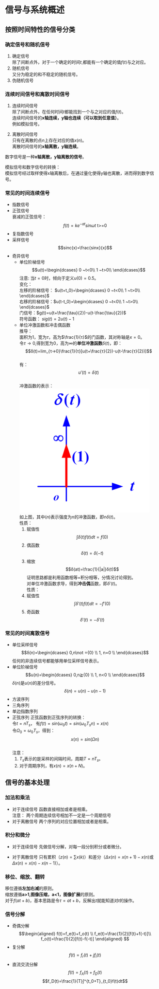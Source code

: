 # 信号与系统概述
## 按照时间特性的信号分类
### 确定信号和随机信号
1. 确定信号  
除了间断点外，对于一个确定的时间$t$,都能有一个确定的值$f(t)$与之对应。  
2. 随机信号  
又分为稳定的和不稳定的随机信号。  
3. 伪随机信号  

### 连续时间信号和离散时间信号
1. 连续时间信号   
除了间断点外，在任何时间$t$都能找到一个与之对应的值$f(t)$。  
连续时间信号的**x轴连续，y轴也连续（可以取到任意值）**。  
例如模拟信号。  

2. 离散时间信号  
只有在离散的点$n$上存在对应的值$x(n)$。  
离散时间信号的**x轴离散，y轴连续**。  

数字信号是一种**x轴离散，y轴离散的信号**。  

模拟信号和数字信号的转换：  
模拟信号经过取样使得x轴离散后，在通过量化使得y轴也离散，进而得到数字信号。  

### 常见的时间连续信号
- 指数信号  
- 正弦信号  
  衰减的正弦信号：
  $$f(t)=ke^{-at}sinωt \text{ t>=0}$$  
- 复指数信号  
- 采样信号  
  $$sinc(x)=\frac{sinx}{x}$$  
- 奇异信号  
  - 单位阶梯信号  
    $$u(t)=\begin{dcases}
        0 ~t<0\\
        1 ~t>0\\
        \end{dcases}$$
    注意: 当$t=0$时，倾向于定义$u(0)=0.5$。  
    变化：  
    左移的阶梯信号： $u(t+t_0)=\begin{dcases}
      0 ~t<0\\
      1 ~t>0\\
    \end{dcases}$   
    右移的阶梯信号：$u(t-t_0)=\begin{dcases}
      0 ~t<0\\
      1 ~t>0\\
    \end{dcases}$  
    门信号：$g(t)=u(t+\frac{\tau}{2})-u(t-\frac{\tau}{2})$  
    符号函数： $sig(t)=2u(t)-1$  
  - 单位冲激函数和冲击偶函数   
    推导：  
    面积为1，宽为$τ$，高为$\frac{1}{τ}$的门函数，其对称轴是$x=0$。  
    令$τ→0$,得到宽为$0$，高为$∞$的**单位冲激函数**$δ(t)$，即：  
    $$δ(t)=lim_{τ→0}\frac{1}{τ}[u(t+\frac{τ}{2})-u(t-\frac{τ}{2})]$$  
    有：  
    $$u'(t)=δ(t)$$  
    冲激函数的表示：  
    ![](https://raw.githubusercontent.com/l61012345/Pic/master/img/20210315162155.png)  
    如上图，其中$(n)$表示强度为$n$的冲激函数，即$nδ(t)$。  
    性质：  
    1. 赋值性  
    $$∫δ(t)f(t)dt=f(0)$$
    2. 偶函数  
    $$δ(t)=δ(-t)$$
    3. 缩放
    $$δ(at)=\frac{1}{|a|}δ(t)$$
    证明思路都是利用函数相等=积分相等，分情况讨论得到。  
    对单位冲激函数求导，得到**冲击偶**函数，即$δ'(t)$。  
    性质：  
    1. 赋值性  
    $$∫δ'(t)f(t)dt=-f'(0)$$   
    2. 奇函数  
    $$δ'(t)=-δ'(t)$$

### 常见的时间离散信号  
- 单位采样信号  
  $$δ(n)=\begin{dcases}
      0,n\not ={0} \\   
      1, n=0 \\
        \end{dcases}$$
  任何的非连续信号都能够用单位采样信号表示。  
- 单位阶梯信号  
  $$u(n)=\begin{dcases}
      0,n≧{0} \\   
      1, n<0 \\
        \end{dcases}$$
  $δ(n)$是$u(n)$的差分信号。  
  $$δ(n)=u(n)-u(n-1)$$  
- 方波序列  
- 三角序列  
- 单边指数序列
- 正弦序列
  正弦函数到正弦序列的转换：  
  令$t=nT_s$， 有$f(t)=sin(ω_0t)=sin(ω_0T_sn)=x(n)$  
  令$Ω_0=ω_0T_s$，得到：  
  $$x(n)=sin(Ωn)$$  
  注意：  
  1. $T_s$表示的是采样的间隔时间，周期$T=nT_s$。  
  2. 对于周期序列，有$x(n)=x(n+N)$。

## 信号的基本处理  
### 加法和乘法
- 对于连续信号
  函数直接相加或者是相乘。  
  注意： 两个周期连续信号相加不一定是一个周期信号  
- 对于离散信号
  两个序列的对应位置相加或者是相乘。  
### 积分和微分  
- 对于连续信号
  先做信号分解，对每一段分别积分或者微分。  

- 对于离散信号
  只有累积（$z(n)=∑x(k)$）和差分（$Δx(n)=x(n+1)-x(n)$或$Δx(n)=x(n)-x(n-1)$）。
### 移位、缩放、翻转
移位遵循**左加右减**的原则。  
缩放遵循**a>1,图像压缩，a<1，图像扩展**的原则。  
对于$f(at+b)$，基本思路是令$τ=at+b$，反解出$t$就能知道对$t$的操作。  

### 信号分解
- 奇偶分解
$$\begin{aligned}
    f(t)=f_e(t)+f_o(t) \\
    f_e(t)=\frac{1}{2}[f(t)+f(-t)]\\
    f_o(t)=\frac{1}{2}[f(t)-f(-t)]
\end{aligned}
$$
- 复分解  
$$f(t)=f_r(t)+jf_i(t)$$
- 直流交流分解  
$$f(t)=f_A(t)+f_D(t)$$
$$f_D(t)=\frac{1}{T}∫^{t_0+T}_{t_0}f(t)dt$$  




  

